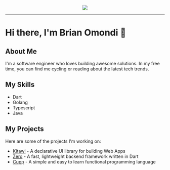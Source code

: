 
<p align="center">
<img src="https://img.shields.io/badge/Skills-Java, Golang & Dart-blue" />
</p>
<hr>

# Hi there, I'm Brian Omondi 👋

## About Me

I'm a software engineer who loves building awesome solutions. In my free time, you can find me cycling or reading about the latest tech trends.

## My Skills

- Dart
- Golang
- Typescript
- Java

## My Projects

Here are some of the projects I'm working on:

- [Kitawi](https://github.com/bryanbill/kitawi) - A declarative UI library for building Web Apps
- [Zero](https://github.com/bryanbill/zero) - A fast, lightweight backend framework written in Dart
- [Cupp](https://github.com/bryanbill/cupp) - A simple and easy to learn functional programming language
